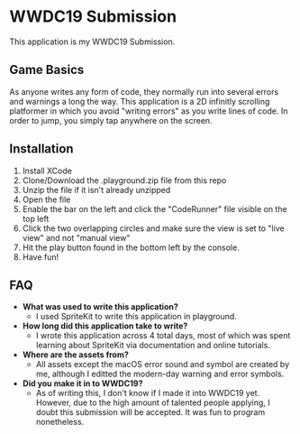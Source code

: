 # WWDC19 Submission
This application is my WWDC19 Submission.
## Game Basics
As anyone writes any form of code, they normally run into several errors and warnings a long the way. This application is a 2D infinitly scrolling platformer in which you avoid "writing errors" as you write lines of code. In order to jump, you simply tap anywhere on the screen.
## Installation
1. Install XCode
2. Clone/Download the .playground.zip file from this repo
3. Unzip the file if it isn't already unzipped
4. Open the file
5. Enable the bar on the left and click the "CodeRunner" file visible on the top left
6. Click the two overlapping circles and make sure the view is set to "live view" and not "manual view"
7. Hit the play button found in the bottom left by the console.
8. Have fun!
## FAQ
- **What was used to write this application?**
  - I used SpriteKit to write this application in playground.
- **How long did this application take to write?**
  - I wrote this application across 4 total days, most of which was spent learning about SpriteKit via documentation and online tutorials.
- **Where are the assets from?**
  - All assets except the macOS error sound and symbol are created by me, although I editted the modern-day warning and error symbols.
- **Did you make it in to WWDC19?**
  - As of writing this, I don't know if I made it into WWDC19 yet. However, due to the high amount of talented people applying,    I doubt this submission will be accepted. It was fun to program nonetheless.

